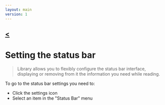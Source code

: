 ```yaml
---
layout: main
version: 1
---
```

[<](/wiki/faq)
---
# Setting the status bar

> Library allows you to flexibly configure the status bar interface, displaying or removing from it the information you need while reading.

To go to the status bar settings you need to:
* Click the settings icon
* Select an item in the "Status Bar" menu
